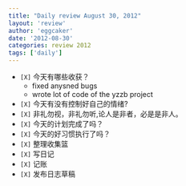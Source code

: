 ```yaml
---
title: "Daily review August 30, 2012" 
layout: 'review'
author: 'eggcaker'
date: '2012-08-30'
categories: review 2012
tags: ['daily']
---
```



  * `[X]` 今天有哪些收获？ 
    * fixed anysned bugs 
    * wrote lot of code of the yzzb project 
  * `[X]` 今天有没有控制好自己的情绪? 
  * `[X]` 非礼勿视，非礼勿听,论人是非者，必是是非人。 
  * `[X]` 今天的计划完成了吗？ 
  * `[X]` 今天的好习惯执行了吗？ 
  * `[X]` 整理收集篮 
  * `[X]` 写日记 
  * `[X]` 记账 
  * `[X]` 发布日志草稿 

